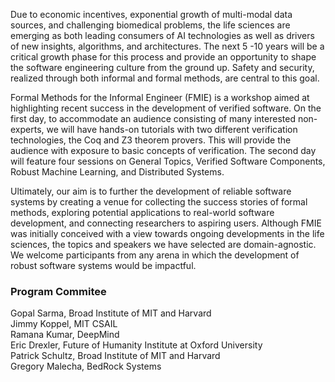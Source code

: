 Due to economic incentives, exponential growth of multi-modal data sources, and challenging biomedical problems, the life sciences are emerging as both leading consumers of AI technologies as well as drivers of new insights, algorithms, and architectures. The next 5 -10 years will be a critical growth phase for this process and provide an opportunity to shape the software engineering culture from the ground up. Safety and security, realized through both informal and formal methods, are central to this goal. 

Formal Methods for the Informal Engineer (FMIE) is a workshop aimed at highlighting recent success in the development of verified software. On the first day, to accommodate an audience consisting of many interested non-experts, we will have hands-on tutorials with two different verification technologies, the Coq and Z3 theorem provers. This will provide the audience with exposure to basic concepts of verification. The second day will feature four sessions on General Topics, Verified Software Components, Robust Machine Learning, and Distributed Systems. 

Ultimately, our aim is to further the development of reliable software systems by creating a venue for collecting the success stories of formal methods, exploring potential applications to real-world software development, and connecting researchers to aspiring users. Although FMIE was initially conceived with a view towards ongoing developments in the life sciences, the topics and speakers we have selected are domain-agnostic. We welcome participants from any arena in which the development of robust software systems would be impactful.  
  
  


### Program Commitee
Gopal Sarma, Broad Institute of MIT and Harvard  
Jimmy Koppel, MIT CSAIL  
Ramana Kumar, DeepMind  
Eric Drexler, Future of Humanity Institute at Oxford University  
Patrick Schultz, Broad Institute of MIT and Harvard  
Gregory Malecha, BedRock Systems  
